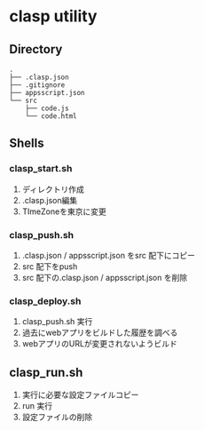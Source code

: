 # clasp utility

## Directory
```
.
├── .clasp.json
├── .gitignore
├── appsscript.json
└── src
    ├── code.js
    └── code.html
```

## Shells
### clasp_start.sh
1. ディレクトリ作成
2. .clasp.json編集
3. TImeZoneを東京に変更

### clasp_push.sh
1. .clasp.json / appsscript.json をsrc 配下にコピー
2. src 配下をpush
3. src 配下の.clasp.json / appsscript.json を削除

### clasp_deploy.sh
1. clasp_push.sh 実行
2. 過去にwebアプリをビルドした履歴を調べる
3. webアプリのURLが変更されないようビルド

## clasp_run.sh
1. 実行に必要な設定ファイルコピー
2. run 実行
3. 設定ファイルの削除

